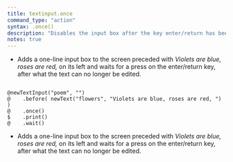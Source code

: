 ```yaml
---
title: textinput.once
command_type: "action"
syntax: .once()
description: "Disables the input box after the key enter/return has been pressed for the first time while editing."
notes: true
---
```


+ Adds a one-line input box to the screen preceded with *Violets are blue, roses are red,* on its left and waits for a press on the enter/return key, after what the text can no longer be edited.

<!--more-->

<pre><code class="language-diff-javascript diff-highlight try-true">
@newTextInput("poem", "")
@    .before( newText("flowers", "Violets are blue, roses are red, ") )
@    .once()
$    .print()
@    .wait()
</code></pre>

+ Adds a one-line input box to the screen preceded with *Violets are blue, roses are red,* on its left and waits for a press on the enter/return key, after what the text can no longer be edited.		
